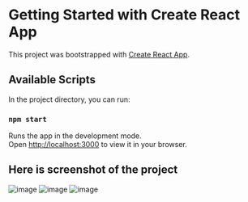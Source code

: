 # Getting Started with Create React App

This project was bootstrapped with [Create React App](https://github.com/facebook/create-react-app).

## Available Scripts

In the project directory, you can run:

### `npm start`

Runs the app in the development mode.\
Open [http://localhost:3000](http://localhost:3000) to view it in your browser.

## Here is screenshot of the project
![image](https://github.com/purisaurabh/Expense-Tracker/assets/87465792/b26cf90a-487c-488d-a56d-3b0f06266305)
![image](https://github.com/purisaurabh/Expense-Tracker/assets/87465792/3644f986-c99f-41a3-8805-712f6df1d433)
![image](https://github.com/purisaurabh/Expense-Tracker/assets/87465792/da19136e-1ce0-4eae-8923-5fa891be650b)



